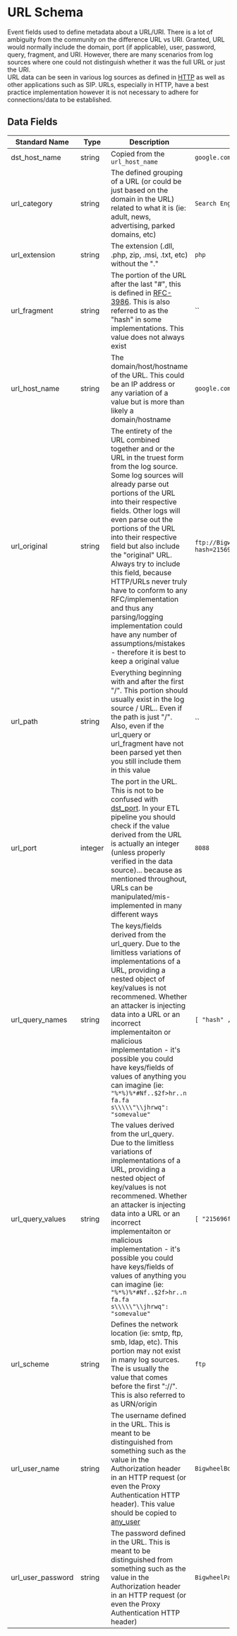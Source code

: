# URL Schema

Event fields used to define metadata about a URL/URI. There is a lot of ambiguity from the community on the difference URL vs URI. Granted, URL would normally include the domain, port (if applicable), user, password, query, fragment, and URI.
However, there are many scenarios from log sources where one could not distinguish whether it was the full URL or just the URI.  
URL data can be seen in various log sources as defined in [HTTP](http.md) as well as other applications such as SIP. URLs, especially in HTTP, have a best practice implementation however it is not necessary to adhere for connections/data to be established.


## Data Fields

| Standard Name | Type | Description | Sample Value |
|--------|---------|-------|-------|
| dst_host_name     | string  | Copied from the `url_host_name`                                                                                                                                                                                                                                                                                                                                                                                                                                                                                                                                        | `google.com`                                                                                                                                                                    |
| url_category      | string  | The defined grouping of a URL (or could be just based on the domain in the URL) related to what it is (ie: adult, news, advertising, parked domains, etc)                                                                                                                                                                                                                                                                                                                                                                                                              | `Search Engines`                                                                                                                                                                |
| url_extension     | string  | The extension (.dll, .php, zip, .msi, .txt, etc) without the "."                                                                                                                                                                                                                                                                                                                                                                                                                                                                                                       | `php`                                                                                                                                                                           |
| url_fragment      | string  | The portion of the URL after the last "#", this is defined in [RFC-3986](https://tools.ietf.org/html/rfc3986#section-3.5). This is also referred to as the "hash" in some implementations. This value does not always exist                                                                                                                                                                                                                                                                                                                                            | ``                                                                                                                                                                              |
| url_host_name     | string  | The domain/host/hostname of the URL. This could be an IP address or any variation of a value but is more than likely a domain/hostname                                                                                                                                                                                                                                                                                                                                                                                                                                 | `google.com`                                                                                                                                                                    |
| url_original      | string  | The entirety of the URL combined together and or the URL in the truest form from the log source. Some log sources will already parse out portions of the URL into their respective fields. Other logs will even parse out the portions of the URL into their respective field but also include the "original" URL. Always try to include this field, because HTTP/URLs never truly have to conform to any RFC/implementation and thus any parsing/logging implementation could have any number of assumptions/mistakes - therefore it is best to keep a original value | `ftp://BigwheelPassword:BigwheelBobUser@google.com:8088/common/Current/client/search/greatsearch.php?hash=215696fc36392ca70f89228b98060afb%20processname=example.exe#gid=l1k4h` |
| url_path          | string  | Everything beginning with and after the first "/". This portion should usually exist in the log source / URL.. Even if the path is just "/". Also, even if the url_query or url_fragment have not been parsed yet then you still include them in this value                                                                                                                                                                                                                                                                                                            | ``                                                                                                                                                                              |
| url_port          | integer | The port in the URL. This is not to be confused with [dst_port](destination.md). In your ETL pipeline you should check if the value derived from the URL is actually an integer (unless properly verified in the data source)... because as mentioned throughout, URLs can be manipulated/mis-implemented in many different ways                                                                                                                                                                                                                                       | `8088`                                                                                                                                                                          |
| url_query_names   | string  | The keys/fields derived from the url_query. Due to the limitless variations of implementations of a URL, providing a nested object of key/values is not recommened. Whether an attacker is injecting data into a URL or an incorrect implementaiton or malicious implementation - it's possible you could have keys/fields of values of anything you can imagine (ie: `"%*%)%*#Nf..$2f>hr..n fa.fa s\\\\\"\\jhrwq": "somevalue"`                                                                                                                                       | `[ "hash" , "processname" ]`                                                                                                                                                    |
| url_query_values  | string  | The values derived from the url_query. Due to the limitless variations of implementations of a URL, providing a nested object of key/values is not recommened. Whether an attacker is injecting data into a URL or an incorrect implementaiton or malicious implementation - it's possible you could have keys/fields of values of anything you can imagine (ie: `"%*%)%*#Nf..$2f>hr..n fa.fa s\\\\\"\\jhrwq": "somevalue"`                                                                                                                                            | `[ "215696fc36392ca70f89228b98060afb", "example.exe" ]`                                                                                                                         |
| url_scheme        | string  | Defines the network location (ie: smtp, ftp, smb, ldap, etc). This portion may not exist in many log sources. The is usually the value that comes before the first "://". This is also referred to as URN/origin                                                                                                                                                                                                                                                                                                                                                       | `ftp`                                                                                                                                                                           |
| url_user_name     | string  | The username defined in the URL. This is meant to be distinguished from something such as the value in the Authorization header in an HTTP request (or even the Proxy Authentication HTTP header). This value should be copied to [any_user](any.md)                                                                                                                                                                                                                                                                                                                   | `BigwheelBobUser`                                                                                                                                                               |
| url_user_password | string  | The password defined in the URL. This is meant to be distinguished from something such as the value in the Authorization header in an HTTP request (or even the Proxy Authentication HTTP header)                                                                                                                                                                                                                                                                                                                                                                      | `BigwheelPassword`                                                                                                                                                              |
